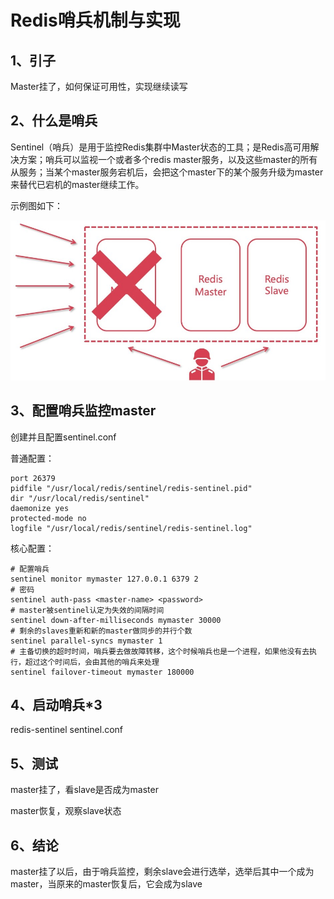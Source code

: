 # Redis哨兵机制与实现

## 1、引子

Master挂了，如何保证可用性，实现继续读写

## 2、什么是哨兵

Sentinel（哨兵）是用于监控Redis集群中Master状态的工具；是Redis高可用解决方案；哨兵可以监视一个或者多个redis master服务，以及这些master的所有从服务；当某个master服务宕机后，会把这个master下的某个服务升级为master来替代已宕机的master继续工作。

示例图如下：

![输入图片说明](../img/01.jpg)

## 3、配置哨兵监控master

创建并且配置sentinel.conf

普通配置：

```
port 26379
pidfile "/usr/local/redis/sentinel/redis-sentinel.pid"
dir "/usr/local/redis/sentinel"
daemonize yes
protected-mode no
logfile "/usr/local/redis/sentinel/redis-sentinel.log"
```

核心配置：

```
# 配置哨兵
sentinel monitor mymaster 127.0.0.1 6379 2
# 密码
sentinel auth-pass <master-name> <password>
# master被sentinel认定为失效的间隔时间
sentinel down-after-milliseconds mymaster 30000
# 剩余的slaves重新和新的master做同步的并行个数
sentinel parallel-syncs mymaster 1
# 主备切换的超时时间，哨兵要去做故障转移，这个时候哨兵也是一个进程，如果他没有去执行，超过这个时间后，会由其他的哨兵来处理
sentinel failover-timeout mymaster 180000
```

## 4、启动哨兵*3

 redis-sentinel sentinel.conf

## 5、测试

master挂了，看slave是否成为master

master恢复，观察slave状态

## 6、结论

master挂了以后，由于哨兵监控，剩余slave会进行选举，选举后其中一个成为master，当原来的master恢复后，它会成为slave